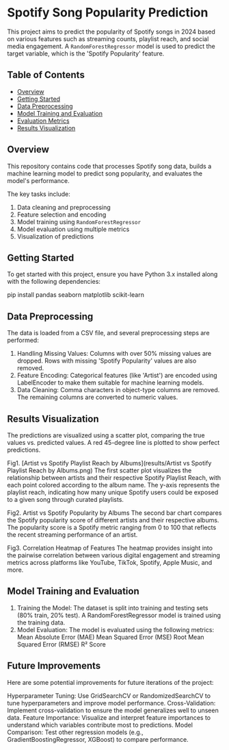 # Spotify Song Popularity Prediction

This project aims to predict the popularity of Spotify songs in 2024 based on various features such as streaming counts, playlist reach, and social media engagement. A `RandomForestRegressor` model is used to predict the target variable, which is the 'Spotify Popularity' feature.

## Table of Contents

- [Overview](#overview)
- [Getting Started](#getting-started)
- [Data Preprocessing](#data-preprocessing)
- [Model Training and Evaluation](#model-training-and-evaluation)
- [Evaluation Metrics](#evaluation-metrics)
- [Results Visualization](#results-visualization)


## Overview

This repository contains code that processes Spotify song data, builds a machine learning model to predict song popularity, and evaluates the model's performance.

The key tasks include:
1. Data cleaning and preprocessing
2. Feature selection and encoding
3. Model training using `RandomForestRegressor`
4. Model evaluation using multiple metrics
5. Visualization of predictions

## Getting Started

To get started with this project, ensure you have Python 3.x installed along with the following dependencies:

pip install pandas seaborn matplotlib scikit-learn

## Data Preprocessing
The data is loaded from a CSV file, and several preprocessing steps are performed:

1. Handling Missing Values:
Columns with over 50% missing values are dropped.
Rows with missing 'Spotify Popularity' values are also removed.
2. Feature Encoding:
Categorical features (like 'Artist') are encoded using LabelEncoder to make them suitable for machine learning models.
3. Data Cleaning:
Comma characters in object-type columns are removed.
The remaining columns are converted to numeric values.

## Results Visualization
The predictions are visualized using a scatter plot, comparing the true values vs. predicted values. A red 45-degree line is plotted to show perfect predictions.

Fig1. [Artist vs Spotify Playlist Reach by Albums](results/Artist vs Spotify Playlist Reach by Albums.png)
The first scatter plot visualizes the relationship between artists and their respective Spotify Playlist Reach, with each point colored according to the album name. The y-axis represents the playlist reach, indicating how many unique Spotify users could be exposed to a given song through curated playlists.

Fig2. Artist vs Spotify Popularity by Albums
The second bar chart compares the Spotify popularity score of different artists and their respective albums. The popularity score is a Spotify metric ranging from 0 to 100 that reflects the recent streaming performance of an artist.

Fig3. Correlation Heatmap of Features
The heatmap provides insight into the pairwise correlation between various digital engagement and streaming metrics across platforms like YouTube, TikTok, Spotify, Apple Music, and more.

## Model Training and Evaluation
1. Training the Model:
The dataset is split into training and testing sets (80% train, 20% test).
A RandomForestRegressor model is trained using the training data.
2. Model Evaluation:
The model is evaluated using the following metrics:
Mean Absolute Error (MAE)
Mean Squared Error (MSE)
Root Mean Squared Error (RMSE)
R² Score

## Future Improvements
Here are some potential improvements for future iterations of the project:

Hyperparameter Tuning: Use GridSearchCV or RandomizedSearchCV to tune hyperparameters and improve model performance.
Cross-Validation: Implement cross-validation to ensure the model generalizes well to unseen data.
Feature Importance: Visualize and interpret feature importances to understand which variables contribute most to predictions.
Model Comparison: Test other regression models (e.g., GradientBoostingRegressor, XGBoost) to compare performance.
